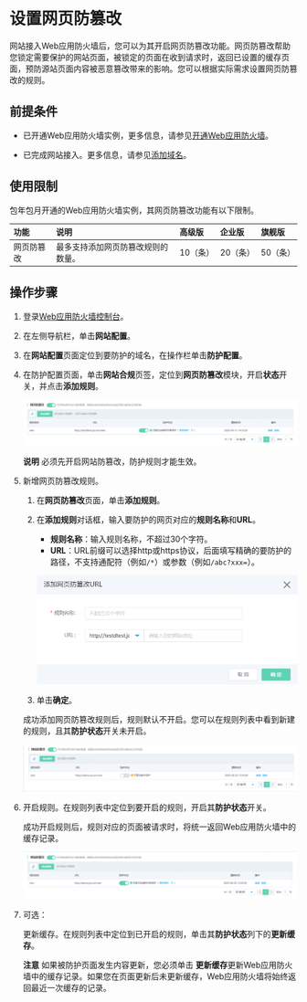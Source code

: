 # 设置网页防篡改

网站接入Web应用防火墙后，您可以为其开启网页防篡改功能。网页防篡改帮助您锁定需要保护的网站页面，被锁定的页面在收到请求时，返回已设置的缓存页面，预防源站页面内容被恶意篡改带来的影响。您可以根据实际需求设置网页防篡改的规则。

## 前提条件

- 已开通Web应用防火墙实例，更多信息，请参见[开通Web应用防火墙](https://docs.jdcloud.com/cn/web-application-firewall/purchase-process)。

- 已完成网站接入。更多信息，请参见[添加域名](https://docs.jdcloud.com/cn/web-application-firewall/step-1)。


## 使用限制

包年包月开通的Web应用防火墙实例，其网页防篡改功能有以下限制。

| 功能       | 说明                               | 高级版   | 企业版   | 旗舰版   |
| :--------- | :--------------------------------- | :------- | :------- | :------- |
| 网页防篡改 | 最多支持添加网页防篡改规则的数量。 | 10（条） | 20（条） | 50（条） |

## 操作步骤

1. 登录[Web应用防火墙控制台](https://cloudwaf-console.jdcloud.com/overview/business)。

2. 在左侧导航栏，单击**网站配置**。

3. 在**网站配置**页面定位到要防护的域名，在操作栏单击**防护配置**。

4. 在防护配置页面，单击**网站合规**页签，定位到**网页防篡改**模块，开启**状态**开关，并点击**添加规则**。

   ![image](../../../../../image/WAF/protect-configure/7.Website-Anti-Tamper.png)

   **说明** 必须先开启网站防篡改，防护规则才能生效。

5. 新增网页防篡改规则。

   1. 在**网页防篡改**页面，单击**添加规则**。

   2. 在**添加规则**对话框，输入要防护的网页对应的**规则名称**和**URL**。

      - **规则名称**：输入规则名称，不超过30个字符。
      - **URL**：URL前缀可以选择http或https协议，后面填写精确的要防护的路径，不支持通配符（例如`/*`）或参数（例如`/abc?xxx=`）。

      ![image](../../../../../image/WAF/protect-configure/8.Website-Anti-TamperRules.png)

   3. 单击**确定**。

   成功添加网页防篡改规则后，规则默认不开启。您可以在规则列表中看到新建的规则，且其**防护状态**开关未开启。

   ![image](../../../../../image/WAF/protect-configure/9.Website-Add-Rules.png)

6. 开启规则。在规则列表中定位到要开启的规则，开启其**防护状态**开关。

   成功开启规则后，规则对应的页面被请求时，将统一返回Web应用防火墙中的缓存记录。

   ![image](../../../../../image/WAF/protect-configure/10.Website-Open-Switch.png)

7. 可选：

   更新缓存。在规则列表中定位到已开启的规则，单击其**防护状态**列下的**更新缓存**。

   **注意** 如果被防护页面发生内容更新，您必须单击 **更新缓存**更新Web应用防火墙中的缓存记录。如果您在页面更新后未更新缓存，Web应用防火墙将始终返回最近一次缓存的记录。